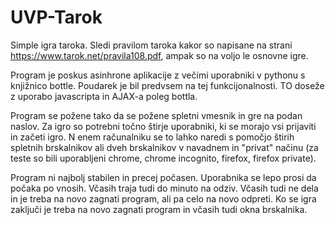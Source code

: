 # UVP-Tarok
Simple igra taroka. Sledi pravilom taroka kakor so napisane na strani 
https://www.tarok.net/pravila108.pdf, ampak so na voljo le osnovne igre. 

Program je poskus asinhrone aplikacije z večimi uporabniki v pythonu s knjižnico bottle. Poudarek je bil predvsem na tej funkcijonalnosti. TO doseže z uporabo javascripta in AJAX-a poleg bottla.

Program se požene tako da se požene spletni vmesnik in gre na podan naslov. Za igro so potrebni točno štirje uporabniki, ki se morajo vsi prijaviti in začeti igro. N enem računalniku se to lahko naredi s pomočjo štirih spletnih brskalnikov ali dveh brskalnikov v navadnem in "privat" načinu (za teste so bili uporabljeni chrome, chrome incognito, firefox, firefox private).

Program ni najbolj stabilen in precej počasen. Uporabnika se lepo prosi da počaka po vnosih. Včasih traja tudi do minuto na odziv. Včasih tudi ne dela in je treba na novo zagnati program, ali pa celo na novo odpreti. Ko se igra zaključi je treba na novo zagnati program in včasih tudi okna brskalnika.